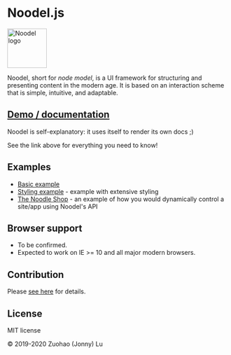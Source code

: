 # Noodel.js

<img alt="Noodel logo" src="docs/logo_256x256.png" width="90">

Noodel, short for *node model*, is a UI framework for structuring and presenting content in the modern age.
It is based on an interaction scheme that is simple, intuitive, and adaptable.

## [Demo / documentation](https://zlu883.github.io/Noodel/)

Noodel is self-explanatory: it uses itself to render its own docs ;)

See the link above for everything you need to know!

## Examples

- [Basic example](https://codepen.io/zlu883/pen/pogbYWV)
- [Styling example](https://codepen.io/zlu883/pen/BajLdLr) - example with extensive styling
- [The Noodle Shop](https://codepen.io/zlu883/pen/QWyGWag) - an example of how you would dynamically control a site/app using Noodel's API

## Browser support

- To be confirmed.
- Expected to work on IE >= 10 and all major modern browsers.

## Contribution

Please [see here](https://github.com/zlu883/Noodel/blob/master/CONTRIBUTING.md) for details.

## License

MIT license

© 2019-2020 Zuohao (Jonny) Lu
